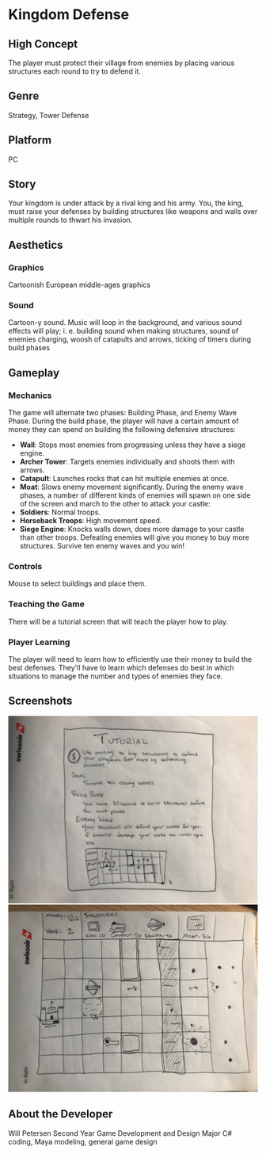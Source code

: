 # Kingdom Defense

## High Concept
The player must protect their village from enemies by placing various structures each round to try to defend it.

## Genre
Strategy, Tower Defense

## Platform
PC

## Story
Your kingdom is under attack by a rival king and his army. You, the king, must raise your defenses by building structures like weapons and
walls over multiple rounds to thwart his invasion.

## Aesthetics
### Graphics
Cartoonish European middle-ages graphics
### Sound
Cartoon-y sound. Music will loop in the background, and various sound effects will play; i. e. building sound when making structures, sound
of enemies charging, woosh of catapults and arrows, ticking of timers during build phases

## Gameplay
### Mechanics
The game will alternate two phases: Building Phase, and Enemy Wave Phase. During the build phase, the player will have a certain amount of
money they can spend on building the following defensive structures:
- **Wall**: Stops most enemies from progressing unless they have a siege engine.
- **Archer Tower**: Targets enemies individually and shoots them with arrows.
- **Catapult**: Launches rocks that can hit multiple enemies at once.
- **Moat**: Slows enemy movement significantly.
During the enemy wave phases, a number of different kinds of enemies will spawn on one side of the screen and march to the other to
attack your castle:
- **Soldiers**: Normal troops.
- **Horseback Troops**: High movement speed.
- **Siege Engine**: Knocks walls down, does more damage to your castle than other troops.
Defeating enemies will give you money to buy more structures. Survive ten enemy waves and you win!
### Controls
Mouse to select buildings and place them.
### Teaching the Game
There will be a tutorial screen that will teach the player how to play.
### Player Learning
The player will need to learn how to efficiently use their money to build the best defenses. They'll have to learn which defenses do
best in which situations to manage the number and types of enemies they face.

## Screenshots
![Tutorial Image](https://github.com/Subzero6671/hello-world/blob/master/tutorial_image.jpg)
![Gameplay Image](https://github.com/Subzero6671/hello-world/blob/master/game_image.jpg)

## About the Developer
Will Petersen
Second Year Game Development and Design Major
C# coding, Maya modeling, general game design
